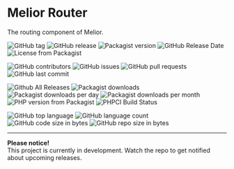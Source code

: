 # Melior Router
The routing component of Melior.

![GitHub tag](https://img.shields.io/github/tag/meliorframework/routing.svg)
![GitHub release](https://img.shields.io/github/release/meliorframework/routing.svg)
![Packagist version](https://img.shields.io/packagist/v/melior/routing.svg)
![GitHub Release Date](https://img.shields.io/github/release-date/meliorframework/routing.svg)
![License from Packagist](https://img.shields.io/packagist/l/melior/routing.svg)

![GitHub contributors](https://img.shields.io/github/contributors/meliorframework/routing.svg)
![GitHub issues](https://img.shields.io/github/issues/meliorframework/routing.svg)
![GitHub pull requests](https://img.shields.io/github/issues-pr/meliorframework/routing.svg)
![GitHub last commit](https://img.shields.io/github/last-commit/meliorframework/routing.svg)

![Github All Releases](https://img.shields.io/github/downloads/meliorframework/routing/total.svg)
![Packagist downloads](https://img.shields.io/packagist/dt/melior/routing.svg)
![Packagist downloads per day](https://img.shields.io/packagist/dd/melior/routing.svg)
![Packagist downloads per month](https://img.shields.io/packagist/dm/melior/routing.svg)
![PHP version from Packagist](https://img.shields.io/packagist/php-v/melior/routing.svg)
![PHPCI Build Status](http://deploy.mcstreetguy.de/build-status/image/6 "PHPCI Status")

![GitHub top language](https://img.shields.io/github/languages/top/meliorframework/routing.svg)
![GitHub language count](https://img.shields.io/github/languages/count/meliorframework/routing.svg)
![GitHub code size in bytes](https://img.shields.io/github/languages/code-size/meliorframework/routing.svg)
![GitHub repo size in bytes](https://img.shields.io/github/repo-size/meliorframework/routing.svg)

------

**Please notice!**    
This project is currently in development.
Watch the repo to get notified about upcoming releases.